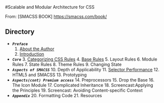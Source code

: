 #Scalable and Modular Architecture for CSS

From: [SMACSS BOOK] https://smacss.com/book/

## Directory
  * ***`Preface`***
    1. [About the Author](/SMACSS/1.about-the-author.md)
    2. [Introduction](/SMACSS/2.introduction.md)
  * ***`Core`***
    3. [Categorizing CSS Rules](/SMACSS/3.categoriziing-css-rules.md)
    4. [Base Rules](/SMACSS/4.base-rules.md)
    5. Layout Rules
    6. Module Rules
    7. State Rules
    8. Theme Rules
    9. Changing State
  * ***`Aspects of SMACSS`***
    10. Depth of Applicability
    11. [Selector Performance](/SMACSS/11.selector-performance.md)
    12. HTML5 and SMACSS
    13. Prototyping
  * ***`Aspects(cont) Premium access`***
    14. Preprocessors
    15. Drop the Base
    16. The Icon Module
    17. Complicated Inheritance
    18. Screencast:Applying the Principles
    19. Screencast: Avoiding Content-specific Context
  * ***`Appendix`***
    20. Formatting Code
    21. Resources
